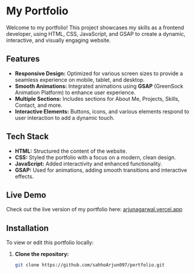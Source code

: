# My Portfolio

Welcome to my portfolio! This project showcases my skills as a frontend developer, using HTML, CSS, JavaScript, and GSAP to create a dynamic, interactive, and visually engaging website.

## Features

- **Responsive Design:** Optimized for various screen sizes to provide a seamless experience on mobile, tablet, and desktop.
- **Smooth Animations:** Integrated animations using **GSAP** (GreenSock Animation Platform) to enhance user experience.
- **Multiple Sections:** Includes sections for About Me, Projects, Skills, Contact, and more.
- **Interactive Elements:** Buttons, icons, and various elements respond to user interaction to add a dynamic touch.

## Tech Stack

- **HTML:** Structured the content of the website.
- **CSS:** Styled the portfolio with a focus on a modern, clean design.
- **JavaScript:** Added interactivity and enhanced functionality.
- **GSAP:** Used for animations, adding smooth transitions and interactive effects.

## Live Demo

Check out the live version of my portfolio here: [arjunagarwal.vercel.app](https://arjunagarwal.vercel.app/)

## Installation

To view or edit this portfolio locally:

1. **Clone the repository:**
   ```bash
   git clone https://github.com/sahhoArjun097/portfolio.git
